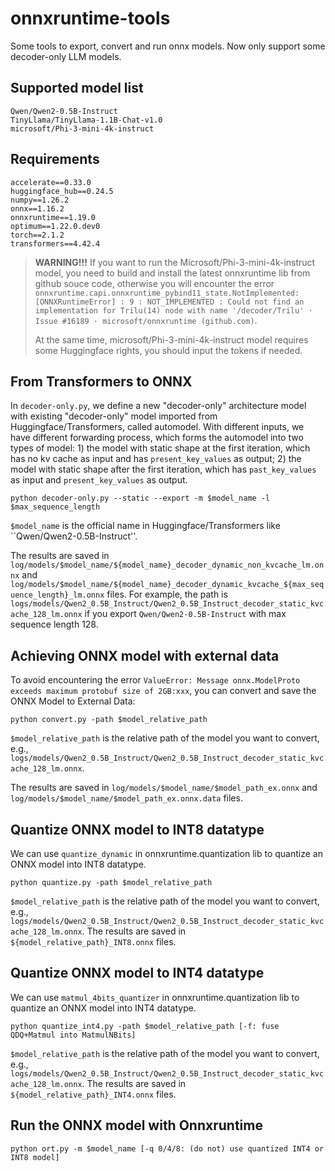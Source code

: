 # onnxruntime-tools

Some tools to export, convert and run onnx models. Now only support some decoder-only LLM models.

## Supported model list
```
Qwen/Qwen2-0.5B-Instruct
TinyLlama/TinyLlama-1.1B-Chat-v1.0
microsoft/Phi-3-mini-4k-instruct
```

## Requirements
```
accelerate==0.33.0
huggingface_hub==0.24.5
numpy==1.26.2
onnx==1.16.2
onnxruntime==1.19.0
optimum==1.22.0.dev0
torch==2.1.2
transformers==4.42.4
```
> **WARNING!!!** If you want to run the Microsoft/Phi-3-mini-4k-instruct model, you need to build and install the latest onnxruntime lib from github souce code, otherwise you will encounter the error `onnxruntime.capi.onnxruntime_pybind11_state.NotImplemented: [ONNXRuntimeError] : 9 : NOT_IMPLEMENTED : Could not find an implementation for Trilu(14) node with name '/decoder/Trilu' · Issue #16189 · microsoft/onnxruntime (github.com)`.
>
> At the same time, microsoft/Phi-3-mini-4k-instruct model requires some Huggingface rights, you should input the tokens if needed.

## From Transformers to ONNX
In `decoder-only.py`, we define a new "decoder-only" architecture model with existing "decoder-only" model imported from Huggingface/Transformers, called automodel. With different inputs, we have different forwarding process, which forms the automodel into two types of model: 1) the model with static shape at the first iteration, which has no kv cache as input and has `present_key_values` as output; 2) the model with static shape after the first iteration, which has `past_key_values` as input and `present_key_values` as output.
```
python decoder-only.py --static --export -m $model_name -l $max_sequence_length
```

`$model_name` is the official name in Huggingface/Transformers like ``Qwen/Qwen2-0.5B-Instruct''.

The results are saved in `log/models/$model_name/${model_name}_decoder_dynamic_non_kvcache_lm.onnx` and `log/models/$model_name/${model_name}_decoder_dynamic_kvcache_${max_sequence_length}_lm.onnx` files.  For example, the path is `logs/models/Qwen2_0.5B_Instruct/Qwen2_0.5B_Instruct_decoder_static_kvcache_128_lm.onnx` if you export `Qwen/Qwen2-0.5B-Instruct` with max sequence length 128.

## Achieving ONNX model with external data
To avoid encountering the error `ValueError: Message onnx.ModelProto exceeds maximum protobuf size of 2GB:xxx`, you can convert and save the ONNX Model to External Data:
```
python convert.py -path $model_relative_path
```

`$model_relative_path` is the relative path of the model you want to convert, e.g., `logs/models/Qwen2_0.5B_Instruct/Qwen2_0.5B_Instruct_decoder_static_kvcache_128_lm.onnx`.

The results are saved in `log/models/$model_name/$model_path_ex.onnx` and `log/models/$model_name/$model_path_ex.onnx.data` files.

## Quantize ONNX model to INT8 datatype
We can use `quantize_dynamic` in onnxruntime.quantization lib to quantize an ONNX model into INT8 datatype.
```
python quantize.py -path $model_relative_path
```
`$model_relative_path` is the relative path of the model you want to convert, e.g., `logs/models/Qwen2_0.5B_Instruct/Qwen2_0.5B_Instruct_decoder_static_kvcache_128_lm.onnx`.
The results are saved in `${model_relative_path}_INT8.onnx` files.

## Quantize ONNX model to INT4 datatype
We can use `matmul_4bits_quantizer` in onnxruntime.quantization lib to quantize an ONNX model into INT4 datatype.
```
python quantize_int4.py -path $model_relative_path [-f: fuse QDQ+Matmul into MatmulNBits]
```
`$model_relative_path` is the relative path of the model you want to convert, e.g., `logs/models/Qwen2_0.5B_Instruct/Qwen2_0.5B_Instruct_decoder_static_kvcache_128_lm.onnx`.
The results are saved in `${model_relative_path}_INT4.onnx` files.

## Run the ONNX model with Onnxruntime
```
python ort.py -m $model_name [-q 0/4/8: (do not) use quantized INT4 or INT8 model]
```
